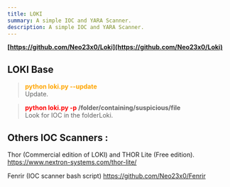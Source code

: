 ```yaml
---
title: LOKI
summary: A simple IOC and YARA Scanner.
description: A simple IOC and YARA Scanner.
---
```


**[https://github.com/Neo23x0/Loki](https://github.com/Neo23x0/Loki)**

## LOKI Base


 > 
 > **<font color=orange>python loki.py --update</font>**</br>
 > Update.

 > 
 > **<font color=red>python loki.py -p</font> /folder/containing/suspicious/file**</br>
 > Look for IOC in the folderLoki.

## Others IOC Scanners :

Thor (Commercial edition of LOKI) and THOR Lite (Free edition).
https://www.nextron-systems.com/thor-lite/ 

Fenrir (IOC scanner bash script)
https://github.com/Neo23x0/Fenrir
